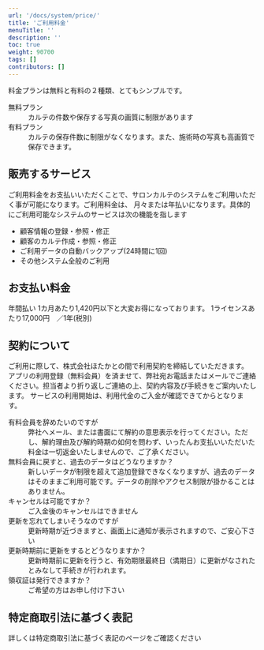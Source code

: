 ```yaml
---
url: '/docs/system/price/'
title: 'ご利用料金'
menuTitle: ''
description: ''
toc: true
weight: 90700
tags: []
contributors: []
---
```


料金プランは無料と有料の２種類、とてもシンプルです。

<dl class="basic">
<dt>無料プラン</dt>
<dd>カルテの件数や保存する写真の画質に制限があります</dd>
<dt>有料プラン</dt>
<dd>カルテの保存件数に制限がなくなります。また、施術時の写真も高画質で保存できます。</dd>
</dl>

## 販売するサービス

ご利用料金をお支払いいただくことで、サロンカルテのシステムをご利用いただく事が可能になります。ご利用料金は、
月々または年払いになります。具体的にご利用可能なシステムのサービスは次の機能を指します

- 顧客情報の登録・参照・修正
- 顧客のカルテ作成・参照・修正
- ご利用データの自動バックアップ(24時間に1回)
- その他システム全般のご利用

## お支払い料金

年間払い
1カ月あたり1,420円以下と大変お得になっております。
1ライセンスあたり17,000円　／1年(税別)

## 契約について

ご利用に際して、株式会社ほたかとの間で利用契約を締結していただきます。
アプリの利用登録（無料会員）を済ませて、弊社宛お電話またはメールでご連絡ください。担当者より折り返しご連絡の上、契約内容及び手続きをご案内いたします。
サービスの利用開始は、利用代金のご入金が確認できてからとなります。

<dl class='faq'>
<dt>有料会員を辞めたいのですが</dt>
<dd>弊社へメール、または書面にて解約の意思表示を行ってください。ただし、解約理由及び解約時期の如何を問わず、いったんお支払いいただいた料金は一切返金いたしませんので、ご了承ください。</dd>
<dt>無料会員に戻すと、過去のデータはどうなりますか？</dt>
<dd>新しいデータが制限を超えて追加登録できなくなりますが、過去のデータはそのままご利用可能です。データの削除やアクセス制限が掛かることはありません。</dd>
<dt>キャンセルは可能ですか？</dt>
<dd>ご入金後のキャンセルはできません</dd>
<dt>更新を忘れてしまいそうなのですが</dt>
<dd>更新時期が近づきますと、画面上に通知が表示されますので、ご安心下さい</dd>
<dt>更新時期前に更新をするとどうなりますか？</dt>
<dd>更新時期前に更新を行うと、有効期限最終日（満期日）に更新がなされたとみなして手続きが行われます。</dd>
<dt>領収証は発行できますか？</dt>
<dd>ご希望の方はお申し付け下さい</dd>
</dl>

## 特定商取引法に基づく表記

詳しくは特定商取引法に基づく表記のページをご確認ください
